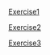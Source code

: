 [Exercise1](https://github.com/yucing/linux/blob/main/exercise/exercise1.md)

[Exercise2](https://github.com/yucing/linux/blob/main/exercise/exercise2.md)

[Exercise3](https://github.com/yucing/linux/blob/main/exercise/exercise3.md)